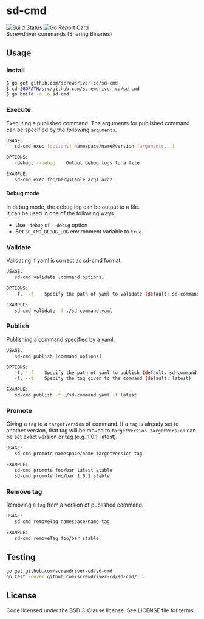 # sd-cmd
[![Build Status][build-image]][build-url]
[![Go Report Card][goreport-image]][goreport-url]  
Screwdriver commands (Sharing Binaries)

## Usage

### Install
```bash
$ go get github.com/screwdriver-cd/sd-cmd
$ cd $GOPATH/src/github.com/screwdriver-cd/sd-cmd
$ go build -a -o sd-cmd
```

### Execute
Executing a published command. The arguments for published command can be specified by the following `arguments`.
```bash
USAGE:
   sd-cmd exec [options] namespace/name@version [arguments...]

OPTIONS:
   -debug, --debug    Output debug logs to a file

EXAMPLE:
   sd-cmd exec foo/bar@stable arg1 arg2
```

#### Debug mode
In debug mode, the debug log can be output to a file.  
It can be used in one of the following ways.
- Use `-debug` of `--debug` option
- Set `SD_CMD_DEBUG_LOG` environment variable to `true`

### Validate
Validating if yaml is correct as sd-cmd format.
```bash
USAGE:
   sd-cmd validate [command options]

OPTIONS:
   -f, --f    Specify the path of yaml to validate (default: sd-command.yaml)

EXAMPLE:
   sd-cmd validate -f ./sd-command.yaml
```

### Publish
Publishing a command specified by a yaml.
```bash
USAGE:
   sd-cmd publish [command options]

OPTIONS:
   -f, --f    Specify the path of yaml to publish (default: sd-command.yaml)
   -t, --t    Specify the tag given to the command (default: latest)

EXAMPLE:
   sd-cmd publish -f ./sd-command.yaml -t latest
```

### Promote
Giving a `tag` to a `targetVersion` of command. If a `tag` is already set to another version, that tag will be moved to `targetVersion`. `targetVersion` can be set exact version or tag (e.g. 1.0.1, latest).
```bash
USAGE:
   sd-cmd promote namespace/name targetVersion tag

EXAMPLE:
   sd-cmd promote foo/bar latest stable
   sd-cmd promote foo/bar 1.0.1 stable
```

### Remove tag
Removing a `tag` from a version of published command.
```bash
USAGE:
   sd-cmd removeTag namespace/name tag

EXAMPLE:
   sd-cmd removeTag foo/bar stable
```

## Testing
```bash
go get github.com/screwdriver-cd/sd-cmd
go test -cover github.com/screwdriver-cd/sd-cmd/...
```

## License
Code licensed under the BSD 3-Clause license. See LICENSE file for terms.

[build-image]: https://cd.screwdriver.cd/pipelines/408/badge
[build-url]: https://cd.screwdriver.cd/pipelines/408
[goreport-image]: https://goreportcard.com/badge/github.com/Screwdriver-cd/sd-cmd
[goreport-url]: https://goreportcard.com/report/github.com/Screwdriver-cd/sd-cmd

